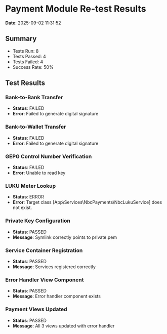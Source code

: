 # Payment Module Re-test Results

**Date**: 2025-09-02 11:31:52

## Summary
- Tests Run: 8
- Tests Passed: 4
- Tests Failed: 4
- Success Rate: 50%

## Test Results

### Bank-to-Bank Transfer
- **Status**: FAILED
- **Error**: Failed to generate digital signature

### Bank-to-Wallet Transfer
- **Status**: FAILED
- **Error**: Failed to generate digital signature

### GEPG Control Number Verification
- **Status**: FAILED
- **Error**: Unable to read key

### LUKU Meter Lookup
- **Status**: ERROR
- **Error**: Target class [App\Services\NbcPayments\NbcLukuService] does not exist.

### Private Key Configuration
- **Status**: PASSED
- **Message**: Symlink correctly points to private.pem

### Service Container Registration
- **Status**: PASSED
- **Message**: Services registered correctly

### Error Handler View Component
- **Status**: PASSED
- **Message**: Error handler component exists

### Payment Views Updated
- **Status**: PASSED
- **Message**: All 3 views updated with error handler

